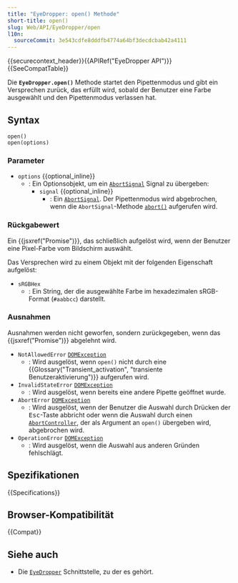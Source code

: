 ```yaml
---
title: "EyeDropper: open() Methode"
short-title: open()
slug: Web/API/EyeDropper/open
l10n:
  sourceCommit: 3e543cdfe8dddfb4774a64bf3decdcbab42a4111
---
```


{{securecontext_header}}{{APIRef("EyeDropper API")}}{{SeeCompatTable}}

Die **`EyeDropper.open()`** Methode startet den Pipettenmodus und gibt ein Versprechen zurück, das erfüllt wird, sobald der Benutzer eine Farbe ausgewählt und den Pipettenmodus verlassen hat.

## Syntax

```js-nolint
open()
open(options)
```

### Parameter

- `options` {{optional_inline}}
  - : Ein Optionsobjekt, um ein [`AbortSignal`](/de/docs/Web/API/AbortSignal) Signal zu übergeben:
    - `signal` {{optional_inline}}
      - : Ein [`AbortSignal`](/de/docs/Web/API/AbortSignal). Der Pipettenmodus wird abgebrochen, wenn die `AbortSignal`-Methode [`abort()`](/de/docs/Web/API/AbortController/abort) aufgerufen wird.

### Rückgabewert

Ein {{jsxref("Promise")}}, das schließlich aufgelöst wird, wenn der Benutzer eine Pixel-Farbe vom Bildschirm auswählt.

Das Versprechen wird zu einem Objekt mit der folgenden Eigenschaft aufgelöst:

- `sRGBHex`
  - : Ein String, der die ausgewählte Farbe im hexadezimalen sRGB-Format (`#aabbcc`) darstellt.

### Ausnahmen

Ausnahmen werden nicht geworfen, sondern zurückgegeben, wenn das {{jsxref("Promise")}} abgelehnt wird.

- `NotAllowedError` [`DOMException`](/de/docs/Web/API/DOMException)
  - : Wird ausgelöst, wenn `open()` nicht durch eine {{Glossary("Transient_activation", "transiente Benutzeraktivierung")}} aufgerufen wird.
- `InvalidStateError` [`DOMException`](/de/docs/Web/API/DOMException)
  - : Wird ausgelöst, wenn bereits eine andere Pipette geöffnet wurde.
- `AbortError` [`DOMException`](/de/docs/Web/API/DOMException)
  - : Wird ausgelöst, wenn der Benutzer die Auswahl durch Drücken der <kbd>Esc</kbd>-Taste abbricht oder wenn die Auswahl durch einen [`AbortController`](/de/docs/Web/API/AbortController), der als Argument an `open()` übergeben wird, abgebrochen wird.
- `OperationError` [`DOMException`](/de/docs/Web/API/DOMException)
  - : Wird ausgelöst, wenn die Auswahl aus anderen Gründen fehlschlägt.

## Spezifikationen

{{Specifications}}

## Browser-Kompatibilität

{{Compat}}

## Siehe auch

- Die [`EyeDropper`](/de/docs/Web/API/EyeDropper) Schnittstelle, zu der es gehört.
